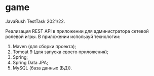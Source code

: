 # game
JavaRush TestTask 2021/22.

Реализация REST API в приложении для администратора сетевой ролевой игры.
В приложении используй технологии:
1. Maven (для сборки проекта);
2. Tomcat 9 (для запуска своего приложения);
3. Spring;
4. Spring Data JPA;
5. MySQL (база данных (БД)).
